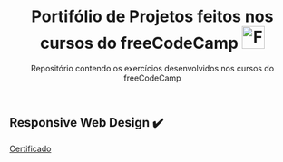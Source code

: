 <header>
  <h1>Portifólio de Projetos feitos nos cursos do freeCodeCamp <img width="40px" src="https://styles.redditmedia.com/t5_34mfx/styles/communityIcon_odbxo8lc3tv41.png" alt="FreeCodeCamp"></h1>
  <p>Repositório contendo os exercícios desenvolvidos nos cursos do freeCodeCamp</p> 
</header>

<section>
  <h2>Responsive Web Design ✔️</h2>
  <a href="https://www.freecodecamp.org/certification/lucaseduardolema/responsive-web-design" target="_blank">Certificado</a>
</section>
